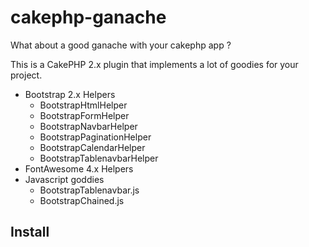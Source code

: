 # cakephp-ganache

What about a good ganache with your cakephp app ?

This is a CakePHP 2.x plugin that implements a lot of goodies for your project.

* Bootstrap 2.x Helpers
  * BootstrapHtmlHelper
  * BootstrapFormHelper
  * BootstrapNavbarHelper
  * BootstrapPaginationHelper
  * BootstrapCalendarHelper
  * BootstrapTablenavbarHelper
* FontAwesome 4.x Helpers
* Javascript goddies
  * BootstrapTablenavbar.js
  * BootstrapChained.js

## Install

